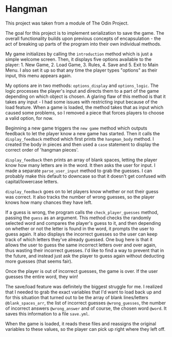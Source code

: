 # Hangman

This project was taken from a module of The Odin Project.


The goal for this project is to implement serialization to save the game. The overall functionality builds upon previous concepts of encapsulation - the act of breaking up parts of the program into their own individual methods.

My game initializes by calling the `introduction` method which is just a simple welcome screen. Then, it displays five options available to the player: 1. New Game, 2. Load Game, 3. Rules, 4. Save and 5. Exit to Main Menu. I also set it up so that any time the player types "options" as their input, this menu appears again.

My options are in two methods: `options_display` and `options_logic`. The logic processes the player's input and directs them to a part of the game depending on which object is chosen. A glaring flaw of this method is that it takes any input - I had some issues with restricting input because of the load feature. When a game is loaded, the method takes that as input which caused some problems, so I removed a piece that forces players to choose a valid option, for now.

Beginning a new game triggers the `new game` method which outputs feedback to let the player know a new game has started. Then it calls the `display_feedback` method which first prints the `hangman_body` method. I created the body in pieces and then used a `case` statement to display the correct order of 'hangman pieces'. 

`display_feedback` then prints an array of blank spaces, letting the player know how many letters are in the word. It then asks the user for input. I made a separate `parse_user_input` method to grab the guesses. I can probably make this default to downcase so that it doesn't get confused with capital/lowercase letters.

`display_feedback` goes on to let players know whether or not their guess was correct. It also tracks the number of wrong guesses, so the player knows how many chances they have left.

If a guess is wrong, the program calls the `check_player_guesses` method, passing the `guess` as an argument. This method checks the randomly selected word and compares the player's guess to it, and then depending on whether or not the letter is found in the word, it prompts the user to guess again. It also displays the incorrect guesses so the user can keep track of which letters they've already guessed. One bug here is that it allows the user to guess the same incorrect letters over and over again, thus wasting their incorrect guesses. I'd like to find a way to prevent that in the future, and instead just ask the player to guess again without deducting more guesses (that seems fair).

Once the player is out of incorrect guesses, the game is over. If the user guesses the entire word, they win!

The save/load feature was definitely the biggest struggle for me. I realized that I needed to grab the exact variables that I'd want to load back up and for this situation that turned out to be the array of blank lines/letters `@blank_spaces_arr`, the list of incorrect guesses `@wrong_guesses`, the number of incorrect answers `@wrong_answer` and of course, the chosen word `@word`. It saves this information to a file `save.yml`. 

When the game is loaded, it reads these files and reassigns the original variables to these values, so the player can pick up right where they left off. 

